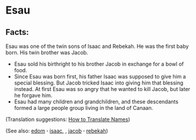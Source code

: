 # Esau #

## Facts: ##

Esau was one of the twin sons of Isaac and Rebekah. He was the first baby born. His twin brother was Jacob.

 * Esau sold his birthright to his brother Jacob in exchange for a bowl of food.
 * Since Esau was born first, his father Isaac was supposed to give him a special blessing. But Jacob tricked Isaac into giving him that blessing instead. At first Esau was so angry that he wanted to kill Jacob, but later he forgave him.
 * Esau had many children and grandchildren, and these descendants formed a large people group living in the land of Canaan.

(Translation suggestions: [How to Translate Names](https://git.door43.org/Door43/en-ta-translate-vol1/src/master/content/translate_names.md))

(See also: [edom](../other/edom.md) **·** [isaac](../other/isaac.md), , [jacob](../other/jacob.md) **·** [rebekah](../other/rebekah.md))

